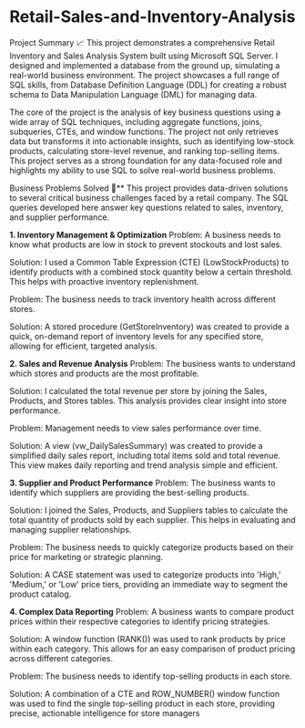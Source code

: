 # Retail-Sales-and-Inventory-Analysis
Project Summary 📈
This project demonstrates a comprehensive Retail Inventory and Sales Analysis System built using Microsoft SQL Server. I designed and implemented a database from the ground up, simulating a real-world business environment. The project showcases a full range of SQL skills, from Database Definition Language (DDL) for creating a robust schema to Data Manipulation Language (DML) for managing data.

The core of the project is the analysis of key business questions using a wide array of SQL techniques, including aggregate functions, joins, subqueries, CTEs, and window functions. The project not only retrieves data but transforms it into actionable insights, such as identifying low-stock products, calculating store-level revenue, and ranking top-selling items. This project serves as a strong foundation for any data-focused role and highlights my ability to use SQL to solve real-world business problems.

Business Problems Solved 💼**
This project provides data-driven solutions to several critical business challenges faced by a retail company. The SQL queries developed here answer key questions related to sales, inventory, and supplier performance.

**1. Inventory Management & Optimization**
Problem: A business needs to know what products are low in stock to prevent stockouts and lost sales.

Solution: I used a Common Table Expression (CTE) (LowStockProducts) to identify products with a combined stock quantity below a certain threshold. This helps with proactive inventory replenishment.

Problem: The business needs to track inventory health across different stores.

Solution: A stored procedure (GetStoreInventory) was created to provide a quick, on-demand report of inventory levels for any specified store, allowing for efficient, targeted analysis.

**2. Sales and Revenue Analysis**
Problem: The business wants to understand which stores and products are the most profitable.

Solution: I calculated the total revenue per store by joining the Sales, Products, and Stores tables. This analysis provides clear insight into store performance.

Problem: Management needs to view sales performance over time.

Solution: A view (vw_DailySalesSummary) was created to provide a simplified daily sales report, including total items sold and total revenue. This view makes daily reporting and trend analysis simple and efficient.

**3. Supplier and Product Performance**
Problem: The business wants to identify which suppliers are providing the best-selling products.

Solution: I joined the Sales, Products, and Suppliers tables to calculate the total quantity of products sold by each supplier. This helps in evaluating and managing supplier relationships.

Problem: The business needs to quickly categorize products based on their price for marketing or strategic planning.

Solution: A CASE statement was used to categorize products into 'High,' 'Medium,' or 'Low' price tiers, providing an immediate way to segment the product catalog.

**4. Complex Data Reporting**
Problem: A business wants to compare product prices within their respective categories to identify pricing strategies.

Solution: A window function (RANK()) was used to rank products by price within each category. This allows for an easy comparison of product pricing across different categories.

Problem: The business needs to identify top-selling products in each store.

Solution: A combination of a CTE and ROW_NUMBER() window function was used to find the single top-selling product in each store, providing precise, actionable intelligence for store managers
